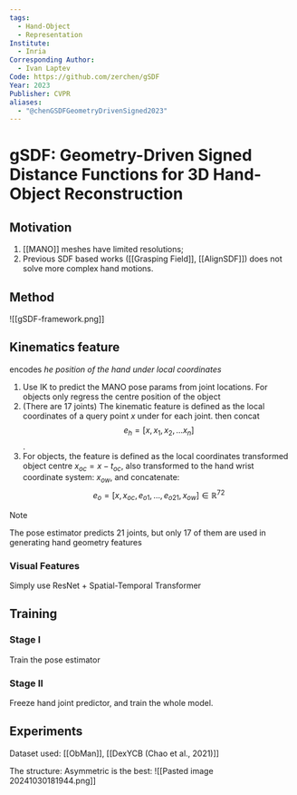 ```yaml
---
tags:
  - Hand-Object
  - Representation
Institute:
  - Inria
Corresponding Author:
  - Ivan Laptev
Code: https://github.com/zerchen/gSDF
Year: 2023
Publisher: CVPR
aliases:
  - "@chenGSDFGeometryDrivenSigned2023"
---
```

# gSDF: Geometry-Driven Signed Distance Functions for 3D Hand-Object Reconstruction
## Motivation
1. [[MANO]] meshes have limited resolutions;
2. Previous SDF based works ([[Grasping Field]], [[AlignSDF]]) does not solve more complex hand motions.
## Method
![[gSDF-framework.png]]
## Kinematics feature
encodes *he position of the hand under local coordinates*
1. Use IK to predict the MANO pose params from joint locations. For objects only regress the centre position of the object 
2. (There are 17 joints) The kinematic feature is defined as the local coordinates of a query point $x$ under for each joint. then concat
	$$e_h = [x, x_1, x_2, \dots x_n]$$.
3. For objects, the feature is defined as the local coordinates transformed object centre $x_{oc}=x - t_{oc}$, also transformed to the hand wrist coordinate system: $x_{ow}$, and concatenate: $$e_o = [x, x_{oc}, e_{o1}, \dots, e_{o21}, x_{ow}]\in \mathbb{R}^{72}$$
>[!note]
> The pose estimator predicts 21 joints, but only 17 of them are used in generating hand geometry features
### Visual Features
Simply use ResNet + Spatial-Temporal Transformer

## Training
### Stage I
Train the pose estimator
### Stage II
Freeze hand joint predictor, and train the whole model.

## Experiments
Dataset used: [[ObMan]], [[DexYCB (Chao et al., 2021)]]

The structure: Asymmetric is the best:
![[Pasted image 20241030181944.png]]
